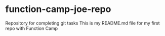 # function-camp-joe-repo
Repository for completing git tasks
This is my README.md file for my first repo with Function Camp
